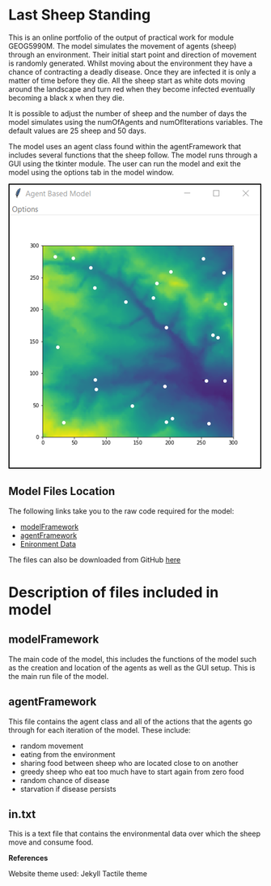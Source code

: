Last Sheep Standing
=======

This is an online portfolio of the output of practical work for module GEOG5990M. The model simulates the movement of agents (sheep) through an environment. Their initial start point and direction of movement is randomly generated. Whilst moving about the environment they have a chance of contracting a deadly disease. Once they are infected it is only a matter of time before they die. All the sheep start as white dots moving around the landscape and turn red when they become infected eventually becoming a black x when they die.

It is possible to adjust the number of sheep and the number of days the model simulates using the numOfAgents and numOfIterations variables. The default values are 25 sheep and 50 days.

The model uses an agent class found within the agentFramework that includes several functions that the sheep follow. The model runs through a GUI using the tkinter module. The user can run the model and exit the model using the options tab in the model window.

![](Model_GUI.png)

Model Files Location
------
The following links take you to the raw code required for the model:

* [modelFramework](https://raw.githubusercontent.com/CamMiles00/agentBasedModel/master/modelFramework.py)
* [agentFramework](https://raw.githubusercontent.com/CamMiles00/agentBasedModel/master/agentFramework.py)
* [Enironment Data](https://raw.githubusercontent.com/CamMiles00/agentBasedModel/master/in.txt)

The files can also be downloaded from GitHub [here](https://github.com/CamMiles00/agentBasedModel)

Description of files included in model
=======

modelFramework
-------
The main code of the model, this includes the functions of the model such as the creation and location of the agents as well as the GUI setup. This is the main run file of the model.

agentFramework
-------
This file contains the agent class and all of the actions that the agents go through for each iteration of the model. These include:

* random movement
* eating from the environment
* sharing food between sheep who are located close to on another
* greedy sheep who eat too much have to start again from zero food
* random chance of disease 
* starvation if disease persists

in.txt
-------
This is a text file that contains the environmental data over which the sheep move and consume food.

**References**

Website theme used: Jekyll Tactile theme
